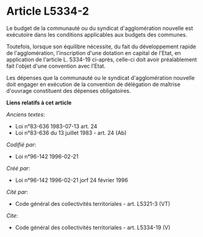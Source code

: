 # Article L5334-2

Le budget de la communauté ou du syndicat d'agglomération nouvelle est exécutoire dans les conditions applicables aux budgets
des communes. 

Toutefois, lorsque son équilibre nécessite, du fait du développement rapide de l'agglomération, l'inscription d'une dotation
en capital de l'Etat, en application de l'article L. 5334-19 ci-après, celle-ci doit avoir préalablement fait l'objet d'une
convention avec l'Etat. 

Les dépenses que la communauté ou le syndicat d'agglomération nouvelle doit engager en exécution de la convention de
délégation de maîtrise d'ouvrage constituent des dépenses obligatoires.

**Liens relatifs à cet article**

_Anciens textes_:

  - Loi n°83-636 1983-07-13 art. 24
  - Loi n°83-636 du 13 juillet 1983 - art. 24 (Ab)

_Codifié par_:

  - Loi n°96-142 1996-02-21

_Créé par_:

  - Loi n°96-142 1996-02-21 jorf 24 février 1996

_Cité par_:

  - Code général des collectivités territoriales - art. L5321-3 (VT)

_Cite_:

  - Code général des collectivités territoriales - art. L5334-19 (V)

